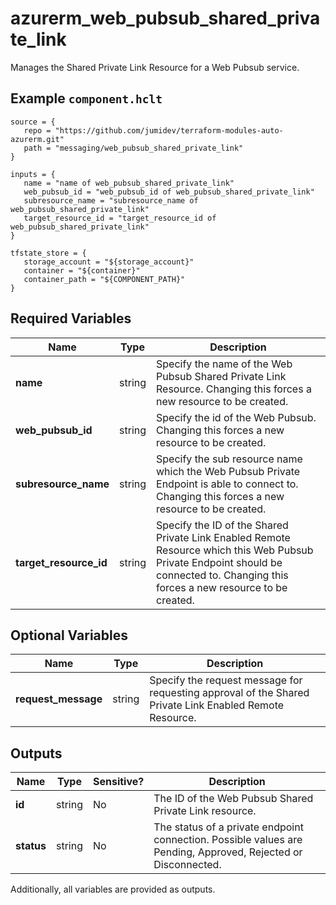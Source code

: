 # azurerm_web_pubsub_shared_private_link

Manages the Shared Private Link Resource for a Web Pubsub service.

## Example `component.hclt`

```hcl
source = {
   repo = "https://github.com/jumidev/terraform-modules-auto-azurerm.git" 
   path = "messaging/web_pubsub_shared_private_link" 
}

inputs = {
   name = "name of web_pubsub_shared_private_link" 
   web_pubsub_id = "web_pubsub_id of web_pubsub_shared_private_link" 
   subresource_name = "subresource_name of web_pubsub_shared_private_link" 
   target_resource_id = "target_resource_id of web_pubsub_shared_private_link" 
}

tfstate_store = {
   storage_account = "${storage_account}" 
   container = "${container}" 
   container_path = "${COMPONENT_PATH}" 
}

```

## Required Variables

| Name | Type |  Description |
| ---- | --------- |  ----------- |
| **name** | string |  Specify the name of the Web Pubsub Shared Private Link Resource. Changing this forces a new resource to be created. | 
| **web_pubsub_id** | string |  Specify the id of the Web Pubsub. Changing this forces a new resource to be created. | 
| **subresource_name** | string |  Specify the sub resource name which the Web Pubsub Private Endpoint is able to connect to. Changing this forces a new resource to be created. | 
| **target_resource_id** | string |  Specify the ID of the Shared Private Link Enabled Remote Resource which this Web Pubsub Private Endpoint should be connected to. Changing this forces a new resource to be created. | 

## Optional Variables

| Name | Type |  Description |
| ---- | --------- |  ----------- |
| **request_message** | string |  Specify the request message for requesting approval of the Shared Private Link Enabled Remote Resource. | 



## Outputs

| Name | Type | Sensitive? | Description |
| ---- | ---- | --------- | --------- |
| **id** | string | No  | The ID of the Web Pubsub Shared Private Link resource. | 
| **status** | string | No  | The status of a private endpoint connection. Possible values are Pending, Approved, Rejected or Disconnected. | 

Additionally, all variables are provided as outputs.
